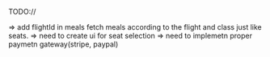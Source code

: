 TODO:// 

=> add flightId in meals fetch meals according to the flight and class just like seats.
=> need to create ui for seat selection
=> need to implemetn proper paymetn gateway(stripe, paypal)



